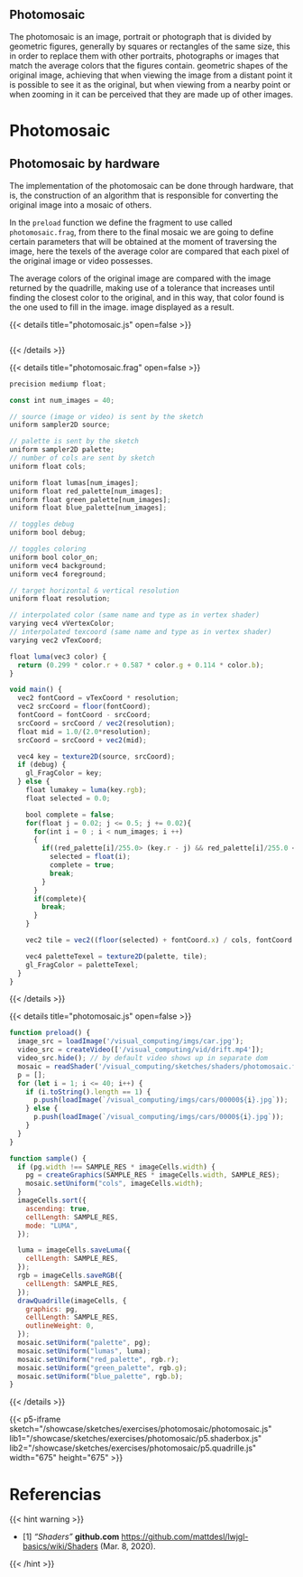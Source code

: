 ## Photomosaic

The photomosaic is an image, portrait or photograph that is divided by geometric figures, generally by squares or rectangles of the same size, this in order to replace them with other portraits, photographs or images that match the average colors that the figures contain. geometric shapes of the original image, achieving that when viewing the image from a distant point it is possible to see it as the original, but when viewing from a nearby point or when zooming in it can be perceived that they are made up of other images.

# Photomosaic

## Photomosaic by hardware

The implementation of the photomosaic can be done through hardware, that is, the construction of an algorithm that is responsible for converting the original image into a mosaic of others.

In the `preload` function we define the fragment to use called `photomosaic.frag`, from there to the final mosaic we are going to define certain parameters that will be obtained at the moment of traversing the image, here the texels of the average color are compared that each pixel of the original image or video possesses.

The average colors of the original image are compared with the image returned by the quadrille, making use of a tolerance that increases until finding the closest color to the original, and in this way, that color found is the one used to fill in the image. image displayed as a result.

{{< details title="photomosaic.js" open=false >}}

```javascript

```

{{< /details >}}

{{< details title="photomosaic.frag" open=false >}}

```javascript
precision mediump float;

const int num_images = 40;

// source (image or video) is sent by the sketch
uniform sampler2D source;

// palette is sent by the sketch
uniform sampler2D palette;
// number of cols are sent by sketch
uniform float cols;

uniform float lumas[num_images];
uniform float red_palette[num_images];
uniform float green_palette[num_images];
uniform float blue_palette[num_images];

// toggles debug
uniform bool debug;

// toggles coloring
uniform bool color_on;
uniform vec4 background;
uniform vec4 foreground;

// target horizontal & vertical resolution
uniform float resolution;

// interpolated color (same name and type as in vertex shader)
varying vec4 vVertexColor;
// interpolated texcoord (same name and type as in vertex shader)
varying vec2 vTexCoord;

float luma(vec3 color) {
  return (0.299 * color.r + 0.587 * color.g + 0.114 * color.b);
}

void main() {
  vec2 fontCoord = vTexCoord * resolution;
  vec2 srcCoord = floor(fontCoord);
  fontCoord = fontCoord - srcCoord;
  srcCoord = srcCoord / vec2(resolution);
  float mid = 1.0/(2.0*resolution);
  srcCoord = srcCoord + vec2(mid);

  vec4 key = texture2D(source, srcCoord);
  if (debug) {
    gl_FragColor = key;
  } else {
    float lumakey = luma(key.rgb);
    float selected = 0.0;

    bool complete = false;
    for(float j = 0.02; j <= 0.5; j += 0.02){
      for(int i = 0 ; i < num_images; i ++)
      {
        if((red_palette[i]/255.0> (key.r - j) && red_palette[i]/255.0 < (key.r + j)) && (green_palette[i]/255.0> (key.g - j) && green_palette[i]/255.0 < (key.g + j)) && (blue_palette[i]/255.0> (key.b - j) && blue_palette[i]/255.0 < (key.b + j))){
          selected = float(i);
          complete = true;
          break;
        }
      }
      if(complete){
        break;
      }
    }

    vec2 tile = vec2((floor(selected) + fontCoord.x) / cols, fontCoord.y);

    vec4 paletteTexel = texture2D(palette, tile);
    gl_FragColor = paletteTexel;
  }
}

```

{{< /details >}}

{{< details title="photomosaic.js" open=false >}}

```javascript
function preload() {
  image_src = loadImage('/visual_computing/imgs/car.jpg');
  video_src = createVideo(['/visual_computing/vid/drift.mp4']);
  video_src.hide(); // by default video shows up in separate dom
  mosaic = readShader('/visual_computing/sketches/shaders/photomosaic.frag');
  p = [];
  for (let i = 1; i <= 40; i++) {
    if (i.toString().length == 1) {
      p.push(loadImage(`/visual_computing/imgs/cars/00000${i}.jpg`));
    } else {
      p.push(loadImage(`/visual_computing/imgs/cars/0000${i}.jpg`));
    }
  }
}

function sample() {
  if (pg.width !== SAMPLE_RES * imageCells.width) {
    pg = createGraphics(SAMPLE_RES * imageCells.width, SAMPLE_RES);
    mosaic.setUniform("cols", imageCells.width);
  }
  imageCells.sort({
    ascending: true,
    cellLength: SAMPLE_RES,
    mode: "LUMA",
  });

  luma = imageCells.saveLuma({
    cellLength: SAMPLE_RES,
  });
  rgb = imageCells.saveRGB({
    cellLength: SAMPLE_RES,
  });
  drawQuadrille(imageCells, {
    graphics: pg,
    cellLength: SAMPLE_RES,
    outlineWeight: 0,
  });
  mosaic.setUniform("palette", pg);
  mosaic.setUniform("lumas", luma);
  mosaic.setUniform("red_palette", rgb.r);
  mosaic.setUniform("green_palette", rgb.g);
  mosaic.setUniform("blue_palette", rgb.b);
}
```

{{< /details >}}

{{< p5-iframe sketch="/showcase/sketches/exercises/photomosaic/photomosaic.js" lib1="/showcase/sketches/exercises/photomosaic/p5.shaderbox.js" 
lib2="/showcase/sketches/exercises/photomosaic/p5.quadrille.js" width="675" height="675" >}}

# Referencias

{{< hint warning >}}

- [1] _“Shaders”_ **github.com** https://github.com/mattdesl/lwjgl-basics/wiki/Shaders (Mar. 8, 2020).

{{< /hint >}}